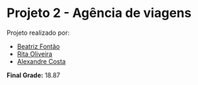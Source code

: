 # Projeto 2 - Agência de viagens

Projeto realizado por:
- [Beatriz Fontão](https://github.com/beatrizfontao)
- [Rita Oliveira](https://github.com/RitaBaptistaOliveira)
- [Alexandre Costa](https://github.com/alexlcosta)

__Final Grade:__ 18.87